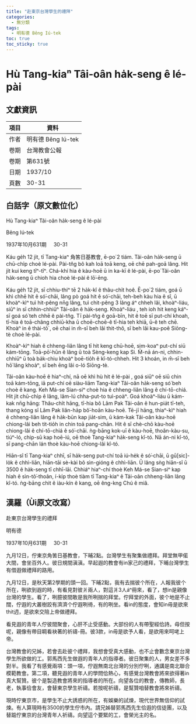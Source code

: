 ```yaml
---
title: "赴東京台灣學生的禮拜"
categories:
  - 無分類
tags:
  - 明有德 Bêng Iú-tek
toc: true
toc_sticky: true
---
```


# Hù Tang-kiaⁿ Tâi-oân ha̍k-seng ê lé-pài

## 文獻資訊

| 項目 | 資料 |
|---|---|
| 作者 | 明有德 Bêng Iú-tek |
| 卷期 | 台灣教會公報 |
| 卷期 | 第631號 |
| 日期 | 1937/10 |
| 頁數 | 30-31 |

## 白話字（原文數位化）

Hù Tang-kiaⁿ Tâi-oân ha̍k-seng ê lé-pài

Bêng Iú-tek

1937年10月631期     30-31

Káu ge̍h 12 ji̍t, tī Tang-kiaⁿ 角筈日基教會, ē-po͘ 2 tiám. Tâi-oân ha̍k-seng ū chū-chi̍p choè lé-pài. Pài-tn̂g bô kah loā toā keng, oē chē pah-goā lâng. Hit ji̍t kui keng tīⁿ-tīⁿ. Chá-khí hia ê kàu-hoē ū in ka-kī ê lé-pài, ē-po͘ Tâi-oân ha̍k-seng ū chioh hia choè lé-pài ê lō͘-ēng.

Káu ge̍h 12 ji̍t, sī chhiu-thiⁿ tē 2 ha̍k-kî ê thâu-chi̍t hoê. Ē-po͘ 2 tiám, goá ū khì chhē hit ê só͘-chāi, lâng pò goá hit ê só͘-chāi, teh-beh kàu hia ê sî, ū khoàⁿ-kìⁿ tuì hit-pêng nn̄g lâng, tuì chit-pêng 3 lâng áⁿ chheh lâi, khoàⁿ-liáu, siūⁿ in sī chhin-chhiūⁿ Tâi-oân ê ha̍k-seng. Khoàⁿ-liáu , teh ioh hit keng káⁿ-sī goá só͘ teh chhē ê pài-tn̂g. Tī pài-tn̂g ê goā-bīn, hit ê toē sī put-chí khoah, tī-hia ê toā-châng chhiū-kha ū choē-choē-ê tī-hia teh khiā, ū-ê teh chē. Khoàⁿ in ê thài-tō͘ , oē chai in m̄-sī beh lâi thit-thô, sī beh lâi kau-poê Siōng-tè choè lé-pài.

Khoàⁿ-kìⁿ hiah ê chheng-liân lâng tī hit keng chū-hoē, sim-koaⁿ put-chí siū kám-tōng. Toā-pō͘-hūn ê lâng ū toà Sèng-keng kap Si. M̄-nā án-ni, chhin-chhiūⁿ ū toà ba̍k-chiu khoàⁿ boē-tio̍h ê kî-tó-chheh. Hit 3 khoán, in m̄-sī beh hō͘ lâng khoàⁿ, sī beh ēng lâi o-ló Siōng-tè.

Tâi-oân kàu-hoē ê hiaⁿ-chí, nā oē khì hù hit ê lé-pài , goá siūⁿ oē siū chin toā kám-tōng, iā put-chí oē siàu-liām Tang-kiaⁿ Tâi-oân ha̍k-seng só͘ beh choè ê kang. Keh Má-se Sian-siⁿ choè hia ê chheng-liân lâng ê chí-tō-chiá. Hit ji̍t chū-chi̍p ê lâng, lâm-lú chha-put-to tuì-poàⁿ. Goá khoàⁿ-liáu ū kám-kak nn̄g hāng: Thâu-chi̍t hāng, tī-hia bô Lâm Pak Tâi-oân ê hun-pia̍t tī-teh, thang kóng sī Lâm Pak liân-ha̍p bô͘-hoān kàu-hoē. Tē-jī hāng, thiaⁿ-kìⁿ hiah ê chheng-liân lâng ê ha̍k-būn kap jia̍t-sim, ū kám-kak Tâi-oân kàu-hoē chiong-lâi beh tit-tio̍h in chin toā pang-chān. Hit ê sī chè-chō kàu-hoē chiong-lâi ê chí-tō-chiá ê só͘-chāi. ǹg-bāng kok-uī ê kàu-hoē, thoân-kàu-su, tiúⁿ-ló, chip-sū kap hoē-iú, oē thoè Tang-kiaⁿ ha̍k-seng kî-tó. Nā án-ni kî-tó, sī pang-chān lán thoè kàu-hoē chiong-lâi kî-tó.

Hiān-sî tī Tang-kiaⁿ chhī, sī ha̍k-seng put-chí toā iú-he̍k ê só͘-chāi, ū gū[sic]-lo̍k ê chhì-liān, hiān-tāi sè-kài bô sìn-gióng ê chhì-liān. Ū lâng sǹg hiān-sî ū 3500 ê ha̍k-seng tī chhī-lāi. Chhiáⁿ hiaⁿ-chí thoè Keh Má-se Sian-siⁿ kap hiah ê sìn-tô͘-thoân, í-ki̍p thoè tiàm tī Tang-kiaⁿ ê Tâi-oân chheng-liân lâng kî-tó. ǹg-bāng chit ê iàu-kín ê kang, oē êng-kng Chú ê miâ.

## 漢羅（Ùi原文改寫）

赴東京台灣學生的禮拜

明有德

1937年10月631期     30-31

九月12日，佇東京角筈日基教會，下晡2點。台灣學生有聚集做禮拜。拜堂無甲偌大間，會坐百外人。彼日規間滇滇。早起遐的教會有in家己的禮拜，下晡台灣學生有借遐做禮拜的路用。

九月12日，是秋天第2學期的頭一回。下晡2點，我有去揣彼个所在，人報我彼个所在，咧欲到遐的時，有看見對彼爿兩人，對這爿3人áⁿ冊來，看了，想in是親像台灣的學生。看了，咧臆彼間敢是我所咧揣的拜堂。佇拜堂的外面，彼个地是不止闊，佇遐的大叢樹跤有濟濟个佇遐咧徛，有的咧坐。看in的態度，會知in毋是欲來thit迌，是欲來交陪上帝做禮拜。

看見遐的青年人佇彼間聚會，心肝不止受感動。大部份的人有帶聖經佮詩。毋但按呢，親像有帶目睭看袂著的祈禱-冊。彼3款，in毋是欲予人看，是欲用來呵咾上帝。

台灣教會的兄姊，若會去赴彼个禮拜，我想會受真大感動，也不止會數念東京台灣學生所欲做的工。郭馬西先生做遐的青年人的指導者。彼日聚集的人，男女差不多對半。我看了有感覺兩項：頭一項，佇遐無南北台灣的分別佇咧，通講是南北聯合模範教會。第二項，聽見遐的青年人的學問佮熱心，有感覺台灣教會將來欲得著in真大幫贊。彼个是製造教會將來的指導者的所在。向望各位的教會，傳教師，長老，執事佮會友，會替東京學生祈禱。若按呢祈禱，是幫贊咱替教會將來祈禱。

現時佇東京市，是學生不止大誘惑的所在，有娛樂的試煉，現代世界無信仰的試煉。有人算現時有3500的學生佇市內。請兄姊替郭馬西先生佮遐的信徒團，以及替踮佇東京的台灣青年人祈禱。向望這个要緊的工，會榮光主的名。
